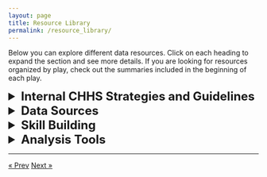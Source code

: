 ```yaml
---
layout: page
title: Resource Library
permalink: /resource_library/
---
```

Below you can explore different data resources. Click on each heading to expand the section and see more details.
If you are looking for resources organized by play, check out the summaries included in the beginning of each play.

<details>
  <summary style="font-size:18pt; font-weight: bold;">Internal CHHS Strategies and Guidelines</summary>

  [CHHS Home Page](http://www.chhs.ca.gov/ "CHHS.ca.gov")
  The following resources were developed to support the diverse portfolio of programs and technical infrastructure that CHHS manages.

[Download the Strategic Plan]({{ site.baseurl }}/documents/CHHS%20Information%20Strategic%20Plan%202016.pdf "CHHS Information Strategic Plan")

[Download the Master Data Management (MDM) Strategy Addendum]({{ site.baseurl }}/documents/CHHS-Master-Data-Management-Strategy.pdf "CHHS Master Data Management Strategy")

The strategic plan considers:
* The scope and complexity of CHHS programs and initiatives; 
* The diversity of project management and technical expertise amongst Departments; and 
* The current state of the technology environment and the historical approach to siloed designs. 

The evolution of technology has provided CHHS, its Departments, local government partners and providers with a unique opportunity to transform the operational paradigm from one focused on the autonomy of individual Departments or programs to one governed in a way that maximizes benefit to the Agency as a community. This convergence of business and technology, when coordinated and managed appropriately, will better enable more client-centric services, more efficient programmatic execution and better fiscal responsibility. The Agency strives to provide a strategic direction that will evolve the manner in which stakeholders within the Agency collaborate to drive better informed investment decisions, resulting in a more effective utilization of assets and human capital. As the costs and risks of technology have grown, the necessity for a more effective approach to the management of these expensive and critical systems has become a focal point of both the state and the federal government. 

The CHHS Open Data Handbook provides guidelines to identify, review, prioritize, and prepare publishable CHHS data for access by the public via the [CHHS Open Data Portal](https://data.chhs.ca.gov "CHHS Open Data Portal")—with a foundational emphasis on value, quality, data and metadata standards, and governance.

The handbook focuses on general guidelines and thoughtful processes but also provides tools and resources that operationalize those processes. CHHS and its Departments and offices will use this handbook in their work as they consider various perspectives involved in governing business processes, data, and technology assets.


[Access the Handbook](https://chhsdata.github.io/opendatahandbook "CHHS Open Data Handbook")

Download the data sharing materials:

* [CHHS Data Sharing - Process Flow]({{ site.baseurl }}/documents/datasharing/CHHS%20Data%20Sharing%20-%20Process%20Flow.pdf "CHHS Data Sharing - Process Flow")
* [CHHS Data Sharing - Legal Agreement]({{ site.baseurl }}/documents/datasharing/CHHS%20Data%20Sharing%20-%20Legal%20Agreement.pdf "CHHS Data Sharing - Legal Agreement")
* [CHHS Data Sharing - Frequently Asked Questions (FAQs)]({{ site.baseurl }}/documents/datasharing/CHHS%20Data%20Sharing%20-%20FAQs.pdf "CHHS Data Sharing - Frequently Asked Questions (FAQs)")
* [Business Use Case Proposal - Form]({{ site.baseurl }}/documents/datasharing/Business%20Use%20Case%20Proposal%20-%20Form.docx "Business Use Case Proposal - Form")
* [Business Use Case Proposal - Instructions]({{ site.baseurl }}/documents/datasharing/Business%20Use%20Case%20Proposal%20-%20Instructions.pdf "Business Use Case Proposal - Instructions")

Data sharing at CHHS is governed by the CHHS data exchange agreement. The CHHS Data Exchange Agreement is bifurcated into two parts—one master agreement with general legal boilerplate language and subordinate "Business Use Case Proposals" containing the specific business case to document each data exchange under the master agreement. The Business Use Case Proposal includes information such as data elements, intended use, etc. The master agreement, when coupled with the Business Use Case Proposal, forms the complete, standardized, legally-compliant data sharing agreement.

Contact your Department’s data coordinator for information on how to find and exchange CHHS data.

[Download the Guidelines]({{ site.baseurl }}/documents/CHHS-DDG-V1.0-092316.pdf "CHHS Data De-Identification Guidelines")

The CHHS Data De-Identification Guidelines describe a procedure to be used by Departments and offices in the Agency to assess data for public release. As part of the guidelines, specific actions that may be taken for each step in the procedure are described. These steps are intended to assist Departments in assuring that data is de-identified for purposes of public release that meet the requirements of the California Information Practices Act (IPA) and the Health Insurance Portability and Accountability Act (HIPAA) to prevent the disclosure of personal information.

The CHHS Data De-Identification Guidelines are focused on the assessment of aggregate or summary data for purposes of de-identification and public release. Aggregate data means collective data that relates to a group or category of services or individuals. The aggregate data may be shown in table form as counts, percentages, rates, averages, or other statistical groupings.

</details>

<details>
  <summary style="font-size:18pt; font-weight: bold;">Data Sources</summary>

Public data resources are available from a number of online sources, including the federal government and non-profit organizations. Following is a partial list of select data resources that can help contribute to data projects and analyses.

* [USAFacts.org](http://usafacts.org/ "USAFacts.org") – A data-driven portrait of the American population, our government’s finances, and government’s impact on society that uses federal, state, and local data from over 70 sources.
* [Healthdata.gov](https://www.healthdata.gov/ "Healthdata.gov") – Dedicated to making high value health data more accessible to entrepreneurs, researchers, and policy makers in the hopes of better health outcomes for all.
* [CIA World Fact Book](https://www.cia.gov/library/publications/the-world-factbook/ "CIA World Fact Book") - Provides information on the history, people, government, economy, geography, communications, transportation, military, and transnational issues for 267 world entities.
* [openFDA](https://open.fda.gov/ "openFDA") – Makes it easier to get access to publicly available FDA data. FDA’s goal is to make it simple for an application, mobile device, web developer, or researcher to use data from the FDA.
* [Census Reporter](https://censusreporter.org/ "Census Reporter") – A Knight News Challenge-funded project to make it easier for journalists to write stories using information from the U.S. Census bureau. Place profiles and comparison pages provide a friendly interface for navigating data, including visualizations for a more useful first look.
* [CalEnviro Screen](https://oehha.ca.gov/calenviroscreen "CalEnviro Screen") - A mapping tool that helps identify California communities that are most affected by many sources of pollution, and where people are often especially vulnerable to pollution’s effects.
* [California Healthy Places Index](https://healthyplacesindex.org/ "California Healthy Places Index") - A tool to explore community conditions that predict life expectancy. It contains user-friendly mapping and data resources at the census tract level across California. 
* [CHHS Open Data Portal](https://data.chhs.ca.gov/ "CHHS Open Data Portal") - Offers access to standardized data that can be easily retrieved, combined, downloaded, sorted, searched, analyzed, redistributed and re-used by individuals, business, researchers, journalists, developers, and government to process, trend, and innovate.

</details>


<details>
  <summary style="font-size:18pt; font-weight: bold;">Skill Building</summary>

There are a number of training resources available from reputable governmental and non-governmental sources. Following is a partial list of select training resources that can help contribute to data projects and analyses.
* [Strategies for Collecting Data, Analyzing Data, and Reporting the Results](http://www.calhr.ca.gov/Training/Pages/course-description.aspx?class=Strategies%20for%20Collecting%20Data,%20Analyzing%20Data,%20and%20Reporting%20the%20Results) – Data analysis is the process of describing and interpreting quantitative information. This introductory seminar will guide students through the three basic steps involved in conducting research: collecting data, analyzing data, and reporting the results. **Provided by:** CalHR
* [How to Lead with Data](http://www.calhr.ca.gov/Training/Pages/course-description.aspx?class=How%20to%20Lead%20with%20Data) – As government leaders, we all know that we need to do more to take advantage of the power of data to improve the communities we serve. One of the biggest challenges to realizing this goal is to understand how government leaders value data in advancing strategic priorities, optimizing operations, and building trust with their customers. **Provided by:** CalHR
* [Communicating with Data](http://www.calhr.ca.gov/Training/Pages/course-description.aspx?class=Communicating%20with%20Data) – This course will help you present numerical data to managers, decision makers, or the general public so they can readily understand the data. You will learn concepts, conventions, and mechanics behind the effective use of tables, charts, and graphs. **Provided by:** CalHR
* Microsoft Excel – Training to help you create, format, and analyze Excel data tables. **Provided by:** CalHR
  * [Excel Level 1](http://www.calhr.ca.gov/Training/Pages/course-description.aspx?class=Excel%20Level%201)
  * [Excel Level 2](http://www.calhr.ca.gov/Training/Pages/course-description.aspx?class=Excel%20Level%202) **·** [Pivot Tables, Charts, and Filters](http://www.calhr.ca.gov/Training/Pages/course-description.aspx?class=Excel%20Level%202%20(Pivot%20Tables,%20Charts%20and%20Filters)){:target="_blank"} **·** <a href="http://www.calhr.ca.gov/Training/Pages/course-description.aspx?class=Excel%20Level%202%20(Formulas)" target="_blank">Formulas</a>
  * [Excel Level 3](http://www.calhr.ca.gov/Training/Pages/course-description.aspx?class=Excel%20Level%203)
* Tableau Business Intelligence and Analytics – Training to help your work with Tableau Desktop and other Tableau tools.
  * [Tableau Desktop and Web Authoring Help](https://onlinehelp.tableau.com/current/pro/desktop/en-us/default.htm). **Provided by:** Tableau.com
  * [Tableau Essentials Training](https://www.lynda.com/Tableau-tutorials/Tableau-9-Essential-Training/386886-2.html). **Provided by:** Lynda.com
  * [Data Visualization and Communication with Tableau](https://www.coursera.org/learn/analytics-tableau/). **Provided by:** Coursera
  * U.S. Digital Services Playbook
[Access the Digital Services Playbook](https://playbook.cio.gov/ "U.S. Digital Services Playbook")

The American people expect to interact with government through digital channels such as websites, email, and mobile applications. By building better digital services that meet the needs of the people that use our services, we can make the delivery of our policy and programs more effective.

One way to advance smarter digital service delivery is by putting the right processes and practices in place to drive outcomes and accountability and allow people and companies to do their best work. [The US Digital Services (USDS)](https://www.usds.gov/ "United States Digital Service") Playbook documents these best practices and processes.

The Digital Services Playbook identifies a series of “plays” drawn from successful best practices from the private sector and government that, if followed together, will help government build effective digital services. The plays outline an approach to delivering services that increases our ability to be flexible, iterative and, most importantly, to focus on the needs of the people that use our services.

</details>

<details>
  <summary style="font-size:18pt; font-weight: bold;">Analysis Tools</summary>

There are a number of technical resources available from reputable governmental and non-governmental sources. Following is a partial list of select technical resources that can help contribute to data projects and analyses.
* [databasic.io](https://databasic.io/) – A suite of easy-to-use web tools for beginners that introduce concepts of working with data. These simple tools make it easy to work with data in fun ways, so you can learn how to find great stories to tell.
* [D3.js](https://d3js.org/) – Data-Driven Documents D3 is a JavaScript library for manipulating documents based on data. D3 helps you bring data to life using HTML, SVG, and CSS. D3’s emphasis on web standards gives you the full capabilities of modern browsers without tying yourself to a proprietary framework, combining powerful visualization components and a data-driven approach to DOM manipulation.
* [Data Visualization Catalogue](https://datavizcatalogue.com/index.html) – A library of different information visualization types, how each method works and what it is best suited for.
* [Vega](https://vega.github.io/vega/) – A visualization grammar, a declarative language for creating, saving, and sharing interactive visualization designs. With Vega, you can describe the visual appearance and interactive behavior of a visualization in a JSON format and generate web-based views using Canvas or SVG.
* [Color Contrast Grid](http://contrast-grid.eightshapes.com/) – Test many foreground and background color combos for compliance with WCAG 2.0 minimum contrast.  
</details>



<hr>

<!-- Pagination -->
<div class="pagination">
  <a class="pagination-item older" href="{{ site.baseurl }}/action_items">&laquo; Prev</a>
  <a class="pagination-item newer" href="{{ site.baseurl }}/success_stories">Next &raquo;</a>
</div>
